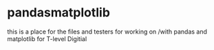 # pandasmatplotlib
this is a place for the files and testers for working on /with pandas and matplotlib for T-level Digitial
